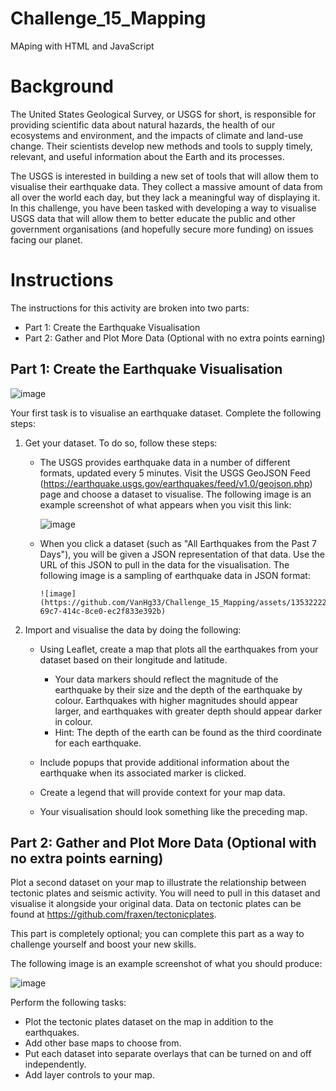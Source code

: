 # Challenge_15_Mapping
MAping with HTML and JavaScript

# Background
The United States Geological Survey, or USGS for short, is responsible for providing scientific data about natural hazards, the health of our ecosystems and environment, and the impacts of climate and land-use change. Their scientists develop new methods and tools to supply timely, relevant, and useful information about the Earth and its processes.

The USGS is interested in building a new set of tools that will allow them to visualise their earthquake data. They collect a massive amount of data from all over the world each day, but they lack a meaningful way of displaying it. In this challenge, you have been tasked with developing a way to visualise USGS data that will allow them to better educate the public and other government organisations (and hopefully secure more funding) on issues facing our planet.

# Instructions
The instructions for this activity are broken into two parts:
   - Part 1: Create the Earthquake Visualisation
   - Part 2: Gather and Plot More Data (Optional with no extra points earning)

## Part 1: Create the Earthquake Visualisation

![image](https://github.com/VanHg33/Challenge_15_Mapping/assets/135322223/6448d08b-8401-4459-8c2a-63e24fd0b4fe)

Your first task is to visualise an earthquake dataset. Complete the following steps:
  1. Get your dataset. To do so, follow these steps:
       - The USGS provides earthquake data in a number of different formats, updated every 5 minutes. Visit the USGS GeoJSON Feed (https://earthquake.usgs.gov/earthquakes/feed/v1.0/geojson.php) page and choose a dataset to visualise. The following image is an example screenshot of what appears when you visit this link:
         
            ![image](https://github.com/VanHg33/Challenge_15_Mapping/assets/135322223/1988bfc8-466b-4ece-a7fb-9428483f001b)

      - When you click a dataset (such as "All Earthquakes from the Past 7 Days"), you will be given a JSON representation of that data. Use the URL of this JSON to pull in the data for the visualisation. The following image is a sampling of earthquake data in JSON format:
        
            ![image](https://github.com/VanHg33/Challenge_15_Mapping/assets/135322223/f34ad890-69c7-414c-8ce0-ec2f833e392b)


  2. Import and visualise the data by doing the following:
       - Using Leaflet, create a map that plots all the earthquakes from your dataset based on their longitude and latitude.
           - Your data markers should reflect the magnitude of the earthquake by their size and the depth of the earthquake by colour. Earthquakes with higher magnitudes should appear larger, and earthquakes with greater depth should appear darker in colour.
           - Hint: The depth of the earth can be found as the third coordinate for each earthquake.

      - Include popups that provide additional information about the earthquake when its associated marker is clicked.
      - Create a legend that will provide context for your map data.
      - Your visualisation should look something like the preceding map.

## Part 2: Gather and Plot More Data (Optional with no extra points earning)
Plot a second dataset on your map to illustrate the relationship between tectonic plates and seismic activity. You will need to pull in this dataset and visualise it alongside your original data. Data on tectonic plates can be found at https://github.com/fraxen/tectonicplates.

This part is completely optional; you can complete this part as a way to challenge yourself and boost your new skills.

The following image is an example screenshot of what you should produce:

![image](https://github.com/VanHg33/Challenge_15_Mapping/assets/135322223/25f0a1f0-4bd1-4a73-9ca1-c96a5a8956a0)

Perform the following tasks:
  - Plot the tectonic plates dataset on the map in addition to the earthquakes.
  - Add other base maps to choose from.
  - Put each dataset into separate overlays that can be turned on and off independently.
  - Add layer controls to your map.
